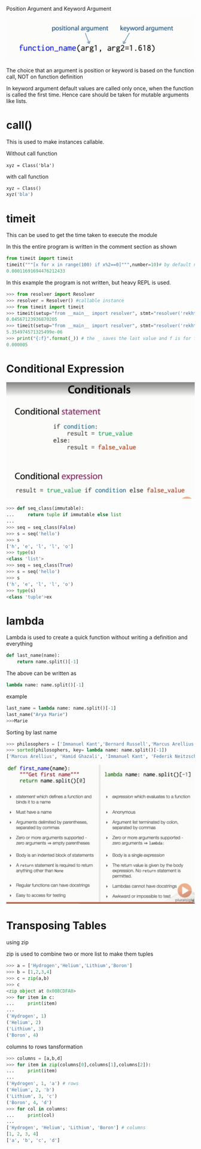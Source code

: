 
Position Argument and Keyword Argument

![](./img/positionKeyword.png)

The choice that an argument is position or keyword is based on the function call, NOT on function definition

In keyword argument default values are called only once, when the function is called the first time. Hence care should be taken for mutable arguments like lists. 

# __call__()

This is used to make instances callable. 

Without call function

`xyz = Class('bla')`

with call function

```python
xyz = Class()
xyz('bla')
```

# timeit

This can be used to get the time taken to execute the module

In this the entire program is written in the comment section as shown

```python
from timeit import timeit
timeit("""[x for x in range(100) if x%2==0]""",number=10)# by default number = 1M
0.00011691694476212433
```

In this example the program is not written, but heavy REPL is used. 

```python
>>> from resolver import Resolver
>>> resolver = Resolver() #callable instance
>>> from timeit import timeit
>>> timeit(setup="from __main__ import resolver", stmt="resolver('rekhta.com')",number=1) # the import resolver is the instance name
0.04567123936870205
>>> timeit(setup="from __main__ import resolver", stmt="resolver('rekhta.com')",number=1)
5.354974571325499e-06
>>> print("{:f}".format(_)) # the _ saves the last value and f is for float, to control the decimals use {:.3f} for 3 decimals
0.000005
```
# Conditional Expression

![](./img/conditionalExpression.png)

```python
>>> def seq_class(immutable):
...     return tuple if immutable else list
...
>>> seq = seq_class(False)
>>> s = seq('hello')
>>> s
['h', 'e', 'l', 'l', 'o']
>>> type(s)
<class 'list'>
>>> seq = seq_class(True)
>>> s = seq('hello')
>>> s
('h', 'e', 'l', 'l', 'o')
>>> type(s)
<class 'tuple'>ex
```

# lambda

Lambda is used to create a quick function without writing a definition and everything

```python
def last_name(name):
    return name.split()[-1]
```

The above can be written as 

```python
lambda name: name.split()[-1]
```

example

```python
last_name = lambda name: name.split()[-1]
last_name("Arya Marie")
>>>Marie
```
Sorting by last name

```python
>>> philosophers = ['Immanuel Kant','Bernard Russell','Marcus Arellius','Ahmad Rushd','Hamid Ghazali','Federik Neitzsche']
>>> sorted(philosophers, key= lambda name: name.split()[-1])
['Marcus Arellius', 'Hamid Ghazali', 'Immanuel Kant', 'Federik Neitzsche', 'Ahmad Rushd', 'Bernard Russell']
```

![](./img/lamdaregudiff.png)

# Transposing Tables

using zip

zip is used to combine two or more list to make them tuples

```python
>>> a = ['Hydrogen','Helium','Lithium','Boron']
>>> b = [1,2,3,4]
>>> c = zip(a,b)
>>> c
<zip object at 0x008CDFA8>
>>> for item in c:
...     print(item)
...
('Hydrogen', 1)
('Helium', 2)
('Lithium', 3)
('Boron', 4)
```

columns to rows tansformation

```python
>>> columns = [a,b,d]
>>> for item in zip(columns[0],columns[1],columns[2]):
...     print(item)
...
('Hydrogen', 1, 'a') # rows
('Helium', 2, 'b')
('Lithium', 3, 'c')
('Boron', 4, 'd')
>>> for col in columns:
...     print(col)
...
['Hydrogen', 'Helium', 'Lithium', 'Boron'] # columns
[1, 2, 3, 4]
['a', 'b', 'c', 'd']
```